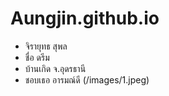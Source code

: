 # Aungjin.github.io
- จิรายุทธ สุพล
- ชื่อ ดรีม
- บ้านเกิด จ.อุดรธานี
- ชอบเธอ อารมณ์ดี
(/images/1.jpeg)
